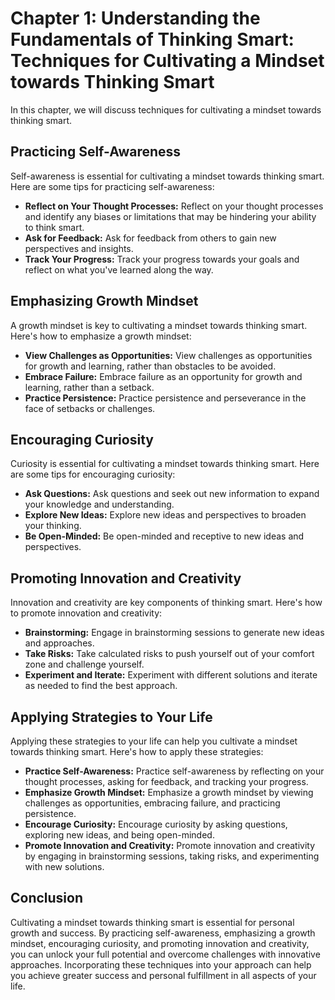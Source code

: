 Chapter 1: Understanding the Fundamentals of Thinking Smart: Techniques for Cultivating a Mindset towards Thinking Smart
========================================================================================================================

In this chapter, we will discuss techniques for cultivating a mindset towards thinking smart.

Practicing Self-Awareness
-------------------------

Self-awareness is essential for cultivating a mindset towards thinking smart. Here are some tips for practicing self-awareness:

* **Reflect on Your Thought Processes:** Reflect on your thought processes and identify any biases or limitations that may be hindering your ability to think smart.
* **Ask for Feedback:** Ask for feedback from others to gain new perspectives and insights.
* **Track Your Progress:** Track your progress towards your goals and reflect on what you've learned along the way.

Emphasizing Growth Mindset
--------------------------

A growth mindset is key to cultivating a mindset towards thinking smart. Here's how to emphasize a growth mindset:

* **View Challenges as Opportunities:** View challenges as opportunities for growth and learning, rather than obstacles to be avoided.
* **Embrace Failure:** Embrace failure as an opportunity for growth and learning, rather than a setback.
* **Practice Persistence:** Practice persistence and perseverance in the face of setbacks or challenges.

Encouraging Curiosity
---------------------

Curiosity is essential for cultivating a mindset towards thinking smart. Here are some tips for encouraging curiosity:

* **Ask Questions:** Ask questions and seek out new information to expand your knowledge and understanding.
* **Explore New Ideas:** Explore new ideas and perspectives to broaden your thinking.
* **Be Open-Minded:** Be open-minded and receptive to new ideas and perspectives.

Promoting Innovation and Creativity
-----------------------------------

Innovation and creativity are key components of thinking smart. Here's how to promote innovation and creativity:

* **Brainstorming:** Engage in brainstorming sessions to generate new ideas and approaches.
* **Take Risks:** Take calculated risks to push yourself out of your comfort zone and challenge yourself.
* **Experiment and Iterate:** Experiment with different solutions and iterate as needed to find the best approach.

Applying Strategies to Your Life
--------------------------------

Applying these strategies to your life can help you cultivate a mindset towards thinking smart. Here's how to apply these strategies:

* **Practice Self-Awareness:** Practice self-awareness by reflecting on your thought processes, asking for feedback, and tracking your progress.
* **Emphasize Growth Mindset:** Emphasize a growth mindset by viewing challenges as opportunities, embracing failure, and practicing persistence.
* **Encourage Curiosity:** Encourage curiosity by asking questions, exploring new ideas, and being open-minded.
* **Promote Innovation and Creativity:** Promote innovation and creativity by engaging in brainstorming sessions, taking risks, and experimenting with new solutions.

Conclusion
----------

Cultivating a mindset towards thinking smart is essential for personal growth and success. By practicing self-awareness, emphasizing a growth mindset, encouraging curiosity, and promoting innovation and creativity, you can unlock your full potential and overcome challenges with innovative approaches. Incorporating these techniques into your approach can help you achieve greater success and personal fulfillment in all aspects of your life.
